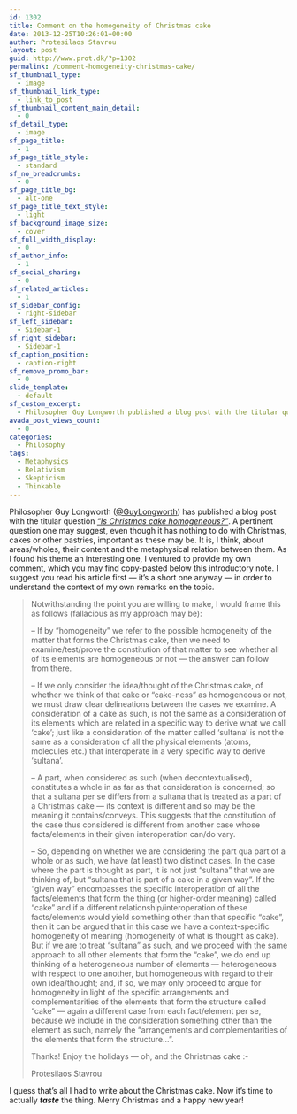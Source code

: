 ```yaml
---
id: 1302
title: Comment on the homogeneity of Christmas cake
date: 2013-12-25T10:26:01+00:00
author: Protesilaos Stavrou
layout: post
guid: http://www.prot.dk/?p=1302
permalink: /comment-homogeneity-christmas-cake/
sf_thumbnail_type:
  - image
sf_thumbnail_link_type:
  - link_to_post
sf_thumbnail_content_main_detail:
  - 0
sf_detail_type:
  - image
sf_page_title:
  - 1
sf_page_title_style:
  - standard
sf_no_breadcrumbs:
  - 0
sf_page_title_bg:
  - alt-one
sf_page_title_text_style:
  - light
sf_background_image_size:
  - cover
sf_full_width_display:
  - 0
sf_author_info:
  - 1
sf_social_sharing:
  - 0
sf_related_articles:
  - 1
sf_sidebar_config:
  - right-sidebar
sf_left_sidebar:
  - Sidebar-1
sf_right_sidebar:
  - Sidebar-1
sf_caption_position:
  - caption-right
sf_remove_promo_bar:
  - 0
slide_template:
  - default
sf_custom_excerpt:
  - Philosopher Guy Longworth published a blog post with the titular question "Is Christmas cake homogeneous?". I found it interesting so I commented.
avada_post_views_count:
  - 0
categories:
  - Philosophy
tags:
  - Metaphysics
  - Relativism
  - Skepticism
  - Thinkable
---
```

Philosopher Guy Longworth (<a title="Guy Longworth on twitter" href="https://twitter.com/GuyLongworth" target="_blank">@GuyLongworth</a>) has published a blog post with the titular question <a title="Guy Longworth: Is Christmas cake homogeneous?" href="http://guylongworth.wordpress.com/2013/12/24/is-christmas-cake-homogeneous/" target="_blank"><em>&#8220;Is Christmas cake homogeneous?&#8221;</em></a>. A pertinent question one may suggest, even though it has nothing to do with Christmas, cakes or other pastries, important as these may be. It is, I think, about areas/wholes, their content and the metaphysical relation between them. As I found his theme an interesting one, I ventured to provide my own comment, which you may find copy-pasted below this introductory note. I suggest you read his article first — it&#8217;s a short one anyway — in order to understand the context of my own remarks on the topic.

> Notwithstanding the point you are willing to make, I would frame this as follows (fallacious as my approach may be):
> 
> &#8211; If by “homogeneity” we refer to the possible homogeneity of the matter that forms the Christmas cake, then we need to examine/test/prove the constitution of that matter to see whether all of its elements are homogeneous or not — the answer can follow from there.
> 
> &#8211; If we only consider the idea/thought of the Christmas cake, of whether we think of that cake or “cake-ness” as homogeneous or not, we must draw clear delineations between the cases we examine. A consideration of a cake as such, is not the same as a consideration of its elements which are related in a specific way to derive what we call ‘cake’; just like a consideration of the matter called ‘sultana’ is not the same as a consideration of all the physical elements (atoms, molecules etc.) that interoperate in a very specific way to derive ‘sultana’.
> 
> &#8211; A part, when considered as such (when decontextualised), constitutes a whole in as far as that consideration is concerned; so that a sultana per se differs from a sultana that is treated as a part of a Christmas cake — its context is different and so may be the meaning it contains/conveys. This suggests that the constitution of the case thus considered is different from another case whose facts/elements in their given interoperation can/do vary.
> 
> &#8211; So, depending on whether we are considering the part qua part of a whole or as such, we have (at least) two distinct cases. In the case where the part is thought as part, it is not just “sultana” that we are thinking of, but “sultana that is part of a cake in a given way”. If the “given way” encompasses the specific interoperation of all the facts/elements that form the thing (or higher-order meaning) called “cake” and if a different relationship/interoperation of these facts/elements would yield something other than that specific “cake”, then it can be argued that in this case we have a context-specific homogeneity of meaning (homogeneity of what is thought as cake). But if we are to treat “sultana” as such, and we proceed with the same approach to all other elements that form the “cake”, we do end up thinking of a heterogeneous number of elements — heterogeneous with respect to one another, but homogeneous with regard to their own idea/thought; and, if so, we may only proceed to argue for homogeneity in light of the specific arrangements and complementarities of the elements that form the structure called “cake” — again a different case from each fact/element per se, because we include in the consideration something other than the element as such, namely the “arrangements and complementarities of the elements that form the structure…”.
> 
> Thanks! Enjoy the holidays — oh, and the Christmas cake <img src="http://i1.wp.com/www.protesilaos.com/wp-includes/images/smilies/simple-smile.png?w=840" alt=":-)" class="wp-smiley" style="height: 1em; max-height: 1em;" data-recalc-dims="1" />
> 
> Protesilaos Stavrou

I guess that&#8217;s all I had to write about the Christmas cake. Now it&#8217;s time to actually _**taste**_ the thing. Merry Christmas and a happy new year!